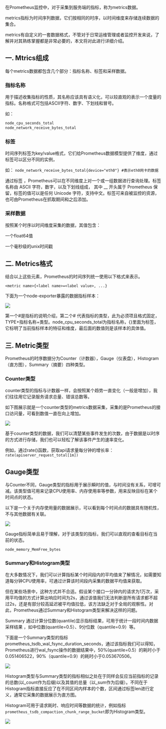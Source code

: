在Prometheus监控中，对于采集到服务端的指标，称为metrics数据。

metrics指标为时间序列数据，它们按相同的时序，以时间维度来存储连续数据的集合。

metrics有自定义的一套数据格式，不管对于日常运维管理或者监控开发来说，了解并对其熟练掌握都是非常必要的，本文将对此进行详细介绍。

## 一. Mtrics组成

每个metrics数据都包含几个部分：指标名称、标签和采样数据。

### 指标名称

用于描述收集指标的性质，其名称应该具有语义化，可以较直观的表示一个度量的指标。名称格式可包括ASCII字符、数字、下划线和冒号。

如：

```bash
node_cpu_seconds_total
node_network_receive_bytes_total
```

### 标签

时间序列标签为key/value格式，它们给Prometheus数据模型提供了维度，通过标签可以区分不同的实例，

如： `node_network_receive_bytes_total{device="eth0"} #表示eth0网卡的数据`

通过标签 ，Prometheus可以在不同维度上对一个或一组数据进行查询处理。标签名称由 ASCII 字符，数字，以及下划线组成， 其中 __ 开头属于 Prometheus 保留，标签的值可以是任何 Unicode 字符，支持中文。标签可来自被监控的资源，也可由Prometheus在抓取期间和之后添加。

### 采样数据

按照某个时序以时间维度采集的数据，其值包含：

一个float64值

一个毫秒级的unix时间戳

## 二. Metrics格式
结合以上这些元素，Prometheus的时间序列统一使用以下格式来表示。

`<metric name>{<label name>=<label value>, ...}`

下面为一个node-exporter暴露的数据指标样本：

![](http://pek3b.qingstor.com/hexo-blog/20220116100534.png)

第一个#是指标的说明介绍，第二个# 代表指标的类型，此为必须项且格式固定，TYPE+指标名称+类型。node_cpu_seconds_total为指标名称，{}里面为标签， 它标明了当前指标样本的特征和维度，最后面的数值则是该样本的具体值。

## 三. Metric类型

Prometheus的时序数据分为Counter（计数器），Gauge（仪表盘），Histogram（直方图），Summary（摘要）四种类型。

### Counter类型

counter类型的指标与计数器一样，会按照某个趋势一直变化（一般是增加），我们往往用它记录服务请求总量、错误总数等。

如下图展示就是一个counter类型的metrics数据采集，采集的是Prometheus的接口访问量，可看到数值一直在向上增加。

![](http://pek3b.qingstor.com/hexo-blog/20220116100637.png)

基于counter类型的数据，我们可以清楚某些事件发生的次数，由于数据是以时序的方式进行存储，我们也可以轻松了解该事件产生的速率变化。

例如，通过rate()函数，获取api请求量每分钟的增长率：`rate(apiserver_request_total[1m])`

## Gauge类型

与Counter不同，Gauge类型的指标用于展示瞬时的值，与时间没有关系，可增可减。该类型值可用来记录CPU使用率、内存使用率等参数，用来反映目标在某个时间点的状态。

以下是一个关于内存使用量的数据展示，可以看到每个时间点的数据具有随机性，不与其他数据有关联。

![](http://pek3b.qingstor.com/hexo-blog/20220116100930.png)

Gauge指标简单且易于理解，对于该类型的指标，我们可以直观的查看目标在当前的状态。

`node_memory_MemFree_bytes`

### Summary和Histogram类型

在大多数情况下，我们可以计算指标某个时间段内的平均值来了解情况，如需要知道每分钟CPU使用率，可通过计算该时间段内采集的数据平均值来获取。

但在某些场景中，这种方式并不合适。假设某个接口一分钟内的请求为1万次，采用平均值的方式计算出响应时间为2s，通过该值我们无法判断是所有请求都不超过2s，还是有部分较高延迟被平均值拉低，该方法缺乏对于全局的观察性。对此，Prometheus通过Summary和Histogram类型来解决这样的问题。

Summary 通过计算分位数(quantile)显示指标结果，可用于统计一段时间内数据采样结果 ，如中位数(quantile=0.5）、9分位数（quantile=0.9）等。

下面是一个Summary类型的指标prometheus_tsdb_wal_fsync_duration_seconds，通过该指标我们可以得知，Prometheus进行wal_fsync操作的数据结果中，50%(quantile=0.5）的耗时小于0.051406522，90%（quantile=0.9）的耗时小于0.053670506。

![](http://pek3b.qingstor.com/hexo-blog/20220116101047.png)

Histogram类型与Summary类型的指标相似之处在于同样会反应当前指标的记录的总数(以_count作为后缀)以及其值的总量（以_sum作为后缀）。不同在于Histogram指标直接反应了在不同区间内样本的个数，区间通过标签len进行定义，通常它采集的数据展示为直方图。

Histogram可用于请求耗时、响应时间等数据的统计，例如指标`prometheus_tsdb_compaction_chunk_range_bucket`即为Histogram类型。

![](http://pek3b.qingstor.com/hexo-blog/20220116101133.png)



